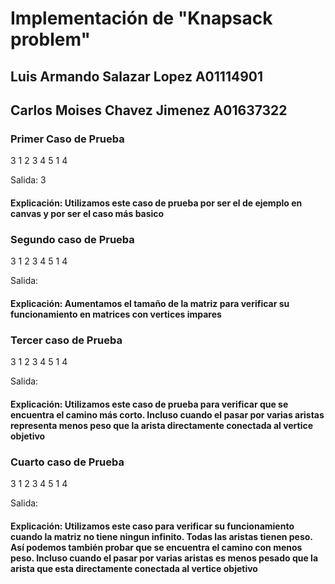 # Implementación de "Knapsack problem"

## Luis Armando Salazar Lopez A01114901

## Carlos Moises Chavez Jimenez A01637322

### Primer Caso de Prueba

3
1
2
3
4
5
1
4

Salida: 3

#### Explicación: Utilizamos este caso de prueba por ser el de ejemplo en canvas y por ser el caso más basico

### Segundo caso de Prueba

3
1
2
3
4
5
1
4

Salida:

#### Explicación: Aumentamos el tamaño de la matriz para verificar su funcionamiento en matrices con vertices impares

### Tercer caso de Prueba

3
1
2
3
4
5
1
4

Salida:

#### Explicación: Utilizamos este caso de prueba para verificar que se encuentra el camino más corto. Incluso cuando el pasar por varias aristas representa menos peso que la arista directamente conectada al vertice objetivo

### Cuarto caso de Prueba

3
1
2
3
4
5
1
4

Salida:

#### Explicación: Utilizamos este caso para verificar su funcionamiento cuando la matriz no tiene ningun infinito. Todas las aristas tienen peso. Así podemos también probar que se encuentra el camino con menos peso. Incluso cuando el pasar por varias aristas es menos pesado que la arista que esta directamente conectada al vertice objetivo
